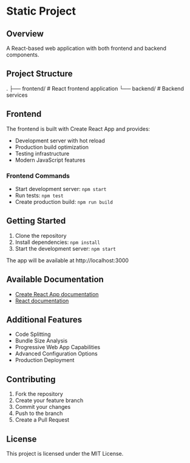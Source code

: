 # Static Project

## Overview
A React-based web application with both frontend and backend components.

## Project Structure
.
├── frontend/     # React frontend application
└── backend/      # Backend services

## Frontend

The frontend is built with Create React App and provides:

- Development server with hot reload
- Production build optimization
- Testing infrastructure
- Modern JavaScript features

### Frontend Commands

- Start development server: `npm start`
- Run tests: `npm test`
- Create production build: `npm run build`

## Getting Started

1. Clone the repository
2. Install dependencies: `npm install`
3. Start the development server: `npm start`

The app will be available at http://localhost:3000

## Available Documentation

- [Create React App documentation](https://facebook.github.io/create-react-app/docs/getting-started)
- [React documentation](https://reactjs.org/)

## Additional Features

- Code Splitting
- Bundle Size Analysis
- Progressive Web App Capabilities
- Advanced Configuration Options
- Production Deployment

## Contributing

1. Fork the repository
2. Create your feature branch
3. Commit your changes
4. Push to the branch
5. Create a Pull Request

## License

This project is licensed under the MIT License.
